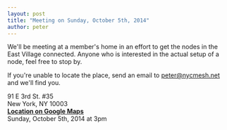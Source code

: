 ```yaml
---
layout: post
title: "Meeting on Sunday, October 5th, 2014"
author: peter
---
```


We'll be meeting at a member's home in an effort to get the nodes in the East Village connected.
Anyone who is interested in the actual setup of a node, feel free to stop by.

If you're unable to locate the place, send an email to peter@nycmesh.net and we'll find you.

91 E 3rd St. #35<br>
New York, NY 10003<br>
__[Location on Google Maps](https://www.google.com/maps/place/91+E+3rd+St,+New+York,+NY+10003/@40.7248228,-73.9877012,17z/)__<br>
Sunday, October 5th, 2014 at 3pm
